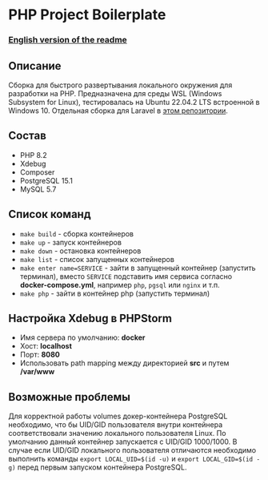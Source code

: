 # PHP Project Boilerplate

### [English version of the readme](./README.md)

## Описание

Сборка для быстрого развертывания локального окружения для разработки на PHP.
Предназначена для среды WSL (Windows Subsystem for Linux), тестировалась
на Ubuntu 22.04.2 LTS встроенной в Windows 10.
Отдельная сборка для Laravel в [этом репозитории](https://github.com/A-Nikolaefff/laravel-project-boilerplate).

## Состав
* PHP 8.2
* Xdebug
* Composer
* PostgreSQL 15.1
* MySQL 5.7

## Cписок команд

* ```make build``` - сборка контейнеров
* ```make up``` - запуск контейнеров 
* ```make down``` - остановка контейнеров 
* ```make list``` - список запущенных контейнеров 
* ```make enter name=SERVICE``` - зайти в запущенный контейнер (запустить терминал), 
вместо ```SERVICE``` подставить имя сервиса согласно
**docker-compose.yml**, например ```php```, ```pgsql``` или ```nginx``` и т.п.
* ```make php``` - зайти в контейнер php (запустить терминал)

## Настройка Xdebug в PHPStorm
* Имя сервера по умолчанию: **docker**
* Хост: **localhost**
* Порт: **8080**
* Использовать path mapping между директорией  **src** и путем **/var/www**
 
## Возможные проблемы 

Для корректной работы volumes докер-контейнера PostgreSQL необходимо, 
что бы UID/GID пользователя внутри контейнера соответствовали значению
локального пользователя Linux. По умолчанию данный контейнер запускается 
с UID/GID 1000/1000. В случае если UID/GID локального пользователя отличаются 
необходимо выполнить команды ```export LOCAL_UID=$(id -u)``` и ```export LOCAL_GID=$(id -g)```
перед первым запуском контейнера PostgreSQL.
